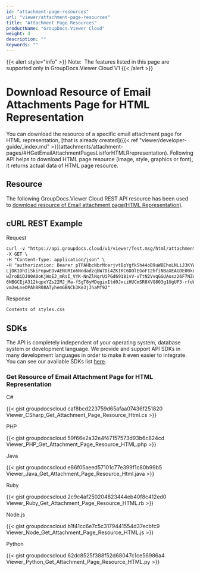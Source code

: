 ```yaml
---
id: "attachment-page-resources"
url: "viewer/attachment-page-resources"
title: "Attachment Page Resources"
productName: "GroupDocs.Viewer Cloud"
weight: 4
description: ""
keywords: ""
---
```


{{< alert style="info" >}}
Note:  The features listed in this page are supported only in GroupDocs.Viewer Cloud V1
{{< /alert >}}










# Download Resource of Email Attachments Page for HTML Representation #

You can download the resource of a specific email attachment page for HTML representation, [that is already created]({{< ref "viewer/developer-guide/_index.md" >}})attachments/attachment-pages/#HGetEmailAttachmentPagesListforHTMLRrepresentation). Following API helps to download HTML page resource (image, style, graphics or font), it returns actual data of HTML page resource.

## Resource ##

The following GroupDocs.Viewer Cloud REST API resource has been used to [download resource of Email attachment page(HTML Representation)](https://apireference.groupdocs.cloud/viewer/#!/Attachments/HtmlGetAttachmentPageResource).

## cURL REST Example ##





 Request

```html 
curl -v "https://api.groupdocs.cloud/v1/viewer/Test.msg/html/attachments/Test.pdf/pages/1/resources/styles.css" \
-X GET \
-H "Content-Type: application/json" \
-H "authorization: Bearer pTPAHbcNbrMcerjvtBpYgfkSh44oB9uWBEhoLNLiJ3KYWTZ-
LjDK1OhIiSkiFnpwEDvAENURIo6NndadzqbW7Di4ZKIKC6DOlEGoFI2hfiNBaXEAGDE00knZePkCNsupU48qe1N_eGluq4urBAX3VBFiIdwz1yEPlPrqWG1DOAWYglUo5Nc9Td
wZroBiDJ00A0oKjWoEJ_mRsI_VYK-NnZlNqrUiPGd6918ivV-vTtN2VvqGGUAosz26F7NZe0uEDf5GZszp-bxQ4_-JimHUgOD3z2M4gldo58oYp-
6NBGCEjA312kqpxYZs22MJ_Ma-fSgT8yMDqgixItd0JxciHUCmSR8XVG803g1UgUF3-rfoWOn0FJAYLkZ3SFrjqMwjcJAsxcpWc-
vm2eLneOPAh8R08ATyhemGBNCh3Ke3jJhaMf92"


```




 Response

```html 
Contents of styles.css
```






## SDKs ##

The API is completely independent of your operating system, database system or development language. We provide and support API SDKs in many development languages in order to make it even easier to integrate. You can see our available SDKs list [here](https://github.com/groupdocs-viewer-cloud).

### Get Resource of Email Attachment Page for HTML Representation ###





 C#




{{< gist groupdocscloud caf8bcd223759d65afaa07436f251820 Viewer_CSharp_Get_Attachment_Page_Resource_Html.cs >}}







 PHP




{{< gist groupdocscloud 59f66e2a32e4f47157573d93b6c824cd Viewer_PHP_Get_Attachment_Page_Resource_HTML.php >}}







 Java




{{< gist groupdocscloud e86f05aeed57101c77e399f1c80b99b5 Viewer_Java_Get_Attachment_Page_Resource_Html.java >}}







 Ruby




{{< gist groupdocscloud 2c9c4af250204823444eb40f8c412ed0 Viewer_Ruby_Get_Attachment_Page_Resource_HTML.rb >}}







 Node.js




{{< gist groupdocscloud b1f41cc6e7c5c3179441554d37ecbfc9 Viewer_Node_Get_Attachment_Page_Resource_HTML.js >}}







 Python




{{< gist groupdocscloud 62dc8525f388f52d68047c1ce56986a4 Viewer_Python_Get_Attachment_Page_Resource_HTML.py >}}







